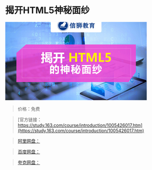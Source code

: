# 揭开HTML5神秘面纱

![img](../../../assets/study163/free/effdbb335485485e9dac2c93328a8cdf.jpg)

> 价格：免费

> [官方链接：https://study.163.com/course/introduction/1005426017.htm](https://study.163.com/course/introduction/1005426017.htm)

> [阿里网盘：]()

> [百度网盘：]()

> [夸克网盘：]()
